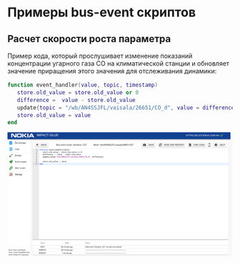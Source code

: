# Примеры bus-event скриптов

## Расчет скорости роста параметра

Пример кода, который прослушивает изменение показаний концентрации угарного газа CO на климатической станции и обновляет значение приращения этого значения для отслеживания динамики:  

```lua
function event_handler(value, topic, timestamp)
   store.old_value = store.old_value or 0
   difference =  value - store.old_value
   update{topic = "/wb/AN4SSJFL/vaisala/26651/CO_d", value = difference}   
   store.old_value = value
end
```

![Bus-event script](images/busEventScript.png "Bus-event script")
